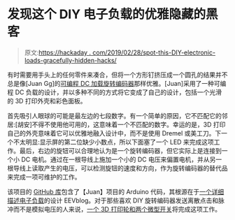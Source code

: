 # 发现这个 DIY 电子负载的优雅隐藏的黑客

> 原文:[https://hackaday . com/2019/02/28/spot-this-DIY-electronic-loads-gracefully-hidden-hacks/](https://hackaday.com/2019/02/28/spot-this-diy-electronic-loads-gracefully-hidden-hacks/)

有时需要用手头上的任何零件来凑合，但将一个方形钉挤压成一个圆孔的结果并不总是像[Juan Gg]的[可编程 DC 加载旋转编码器](https://juangg-projects.blogspot.com/2019/02/arduino-based-electronic-load.html)那样优雅。[Juan]采用了一种可编程 DC 负载的设计，并以多种不同的方式将它变成了自己的设计，包括一个光滑的 3D 打印外壳和彩色面板。

首先吸引人眼球的可能是最左边的七段数字。有一个简单的原因，它不匹配它的邻居:[胡安]不得不使用他可用的，这意味着一个不匹配的数字。幸运的是，3D 打印自己的外壳意味着它可以优雅地融入设计中，而不是使用 Dremel 或美工刀。下一个不太明显:显示屏的第二位缺少小数点，所以下面塞了一个 LED 来完成这项工作。最后，右边的旋钮可以合理地认为是一个旋转编码器，但它实际上是连接到一个小 DC 电机。通过在一根导线上施加一个小的 DC 电压来偏置电机，并从另一根导线上读取产生的电压，可以检测旋钮的速度和方向，作为旋转编码器的替代品来完成一项可维护的工作。

该项目的 [GitHub 库](https://github.com/JuanGranja/Arduino-Based-Electronic-Load)包含了【Juan】项目的 Arduino 代码，其根源在于[一个详细描述电子负载](https://hackaday.com/2010/08/06/dummy-loads-and-heat-sinks/)的设计 EEVblog。对于那些喜欢 DIY 旋转编码器发送离散点击和脉冲而不是模拟电压的人来说，[一个 3D 打印轮和两个微型开关](https://hackaday.com/2018/02/19/roll-your-own-rotary-encoders/)将完成这项工作。